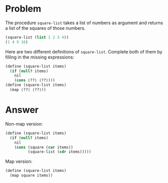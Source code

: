 # Problem

The procedure `square-list` takes a list of numbers as argument and returns a list of the squares of those numbers.

```scheme
(square-list (list 1 2 3 4))
(1 4 9 16)
```

Here are two different definitions of `square-list`. Complete both of them by filling in the missing expressions:

```scheme
(define (square-list items)
  (if (null? items)
    nil
    (cons ⟨??⟩ ⟨??⟩)))
(define (square-list items)
  (map ⟨??⟩ ⟨??⟩))
```

# Answer

Non-map version:

  ```scheme
  (define (square-list items)
    (if (null? items)
      nil
      (cons (square (car items))
            (square-list (cdr items)))))
  ```

Map version:

  ```scheme
  (define (square-list items)
    (map square items))
  ```
